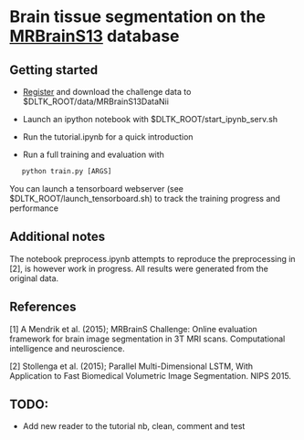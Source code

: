 # Brain tissue segmentation on the [MRBrainS13](http://mrbrains13.isi.uu.nl/) database

## Getting started
* [Register](http://mrbrains13.isi.uu.nl/register.php) and download the challenge data to $DLTK_ROOT/data/MRBrainS13DataNii
* Launch an ipython notebook with $DLTK_ROOT/start_ipynb_serv.sh
* Run the tutorial.ipynb for a quick introduction

* Run a full training and evaluation with 
```python
   python train.py [ARGS]
```
You can launch a tensorboard webserver (see $DLTK_ROOT/launch_tensorboard.sh) to track the training progress and performance

## Additional notes
The notebook preprocess.ipynb attempts to reproduce the preprocessing in [2], is however work in progress. All results were generated from the original data.

## References
[1] A Mendrik et al. (2015); MRBrainS Challenge: Online evaluation framework for brain image segmentation in 3T MRI scans. Computational intelligence and neuroscience. 

[2] Stollenga et al. (2015); Parallel Multi-Dimensional LSTM, With Application to Fast Biomedical Volumetric Image Segmentation. NIPS 2015.


## TODO:
* Add new reader to the tutorial nb, clean, comment and test
